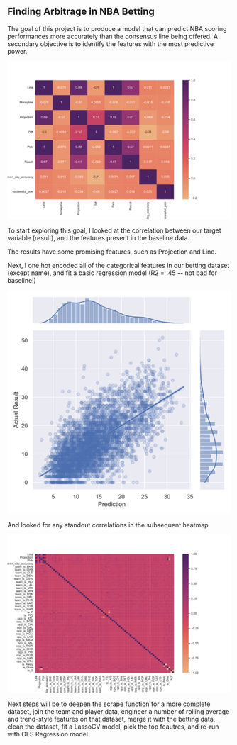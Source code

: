 ## Finding Arbitrage in NBA Betting

The goal of this project is to produce a model that can predict NBA scoring performances more accurately than the consensus line being offered. A secondary objective is to identify the features with the most predictive power.

![](basecorr.svg)

To start exploring this goal, I looked at the correlation between our target variable (result), and the features present in the baseline data.

The results have some promising features, such as Projection and Line.

Next, I one hot encoded all of the categorical features in our betting dataset (except name), and fit a basic regression model (R2 = .45 -- not bad for baseline!)

![](lrplot.svg)

And looked for any standout correlations in the subsequent heatmap

![](ohe_corr.svg)

Next steps will be to deepen the scrape function for a more complete dataset, join the team and player data, engineer a number of rolling average and trend-style features on that dataset, merge it with the betting data, clean the dataset, fit a LassoCV model, pick the top feautres, and re-run with OLS Regression model.
